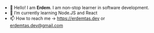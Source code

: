 - 👋 Hello! I am **Erdem**. I am non-stop learner in software development. 
- 🌱 I’m currently learning Node.JS and React
- 📫 How to reach me ->  https://erdemtas.dev or erdemtas.dev@gmail.com



